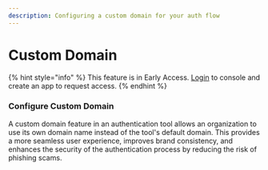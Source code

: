 ```yaml
---
description: Configuring a custom domain for your auth flow
---
```


# Custom Domain

{% hint style="info" %}
This feature is in Early Access. [Login](https://console.rollup.id) to console and create an app to request access.
{% endhint %}

### Configure Custom Domain

A custom domain feature in an authentication tool allows an organization to use its own domain name instead of the tool's default domain. This provides a more seamless user experience, improves brand consistency, and enhances the security of the authentication process by reducing the risk of phishing scams.
